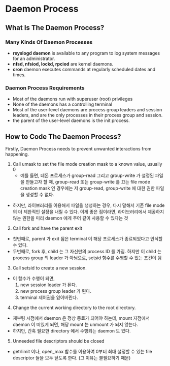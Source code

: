 <link rel="stylesheet" type="text/css" media="all" href="https://shlomo90.github.io/homepage.css" />

# Daemon Process

## What Is The Daemon Process?

### Many Kinds Of Daemon Processes

- **rsyslogd daemon** is available to any program to log system messages for an administrator.
- **nfsd, nfsiod, lockd, rpciod** are kernel daemons.
- **cron** daemon executes commands at regularly scheduled dates and times.

### Daemon Process Requirements

* Most of the daemons run with superuser (root) privileges
* None of the daemons has a controlling terminal
* Most of the user-level daemons are process group leaders and session leaders, and are the only
  processes in their process group and session.
* the parent of the user-level daemons is the init process.

## How to Code The Daemon Process?

Firstly, Daemon Process needs to prevent unwanted interactions from happening.

1. Call umask to set the file mode creation mask to a known value, usually 0
    - 예를 들면, 데몬 프로세스가 group-read 그리고 group-write 가 설정된 파일을 만들고자 할 때, group-read 또는 group-write 를 끄는 file mode creation mask 인 경우에는 저 group-read, group-write 에 대한 권한 파일을 생성할 수 없다.
  - 하지만, 라이브러리를 이용해서 파일을 생성하는 경우, 다시 말해서 기존 file mode 의 더 제한적인 설정을 내릴 수 있다. 이게 좋은 점이라면, 라이브러리에서 제공하지 않는 권한을 미리 daemon 에게 주어 같이 사용할 수 있다는 것

2. Call fork and have the parent exit
  - 첫번째로, parent 가 exit 됨은 terminal 이 해당 프로세스가 종료되었다고 인식할 수 있다.
  - 두번째로, fork 후, child 는 그 자신만의 process ID 를 가짐. 하지만 이 child 는 process group 의 leader 가 아님으로, setsid 함수를 수행할 수 있는 조건이 됨

3. Call setsid to create a new session.
  - 이 함수가 수행이 되면, 
    1. new session leader 가 된다.
    2. new process group leader 가 된다.
    3. terminal 제어권을 잃어버린다.

4. Change the current working directory to the root directory.
  - 재부팅 시점에서 daemon 은 정상 종료가 되어야 하는데, mount 지점에서 daemon 이 떠있게 되면, 해당 mount 는 unmount 가 되지 않는다.
  - 하지만, 간혹 필요한 directory 에서 수행되는 daemon 도 있다.

5. Unneeded file descriptors should be closed
  - getrlimit 이나, open_max 함수를 이용하여 0부터 최대 설정할 수 있는 file descriptor 들을 모두 닫도록 한다. (그 이유는 불필요하기 때문)
